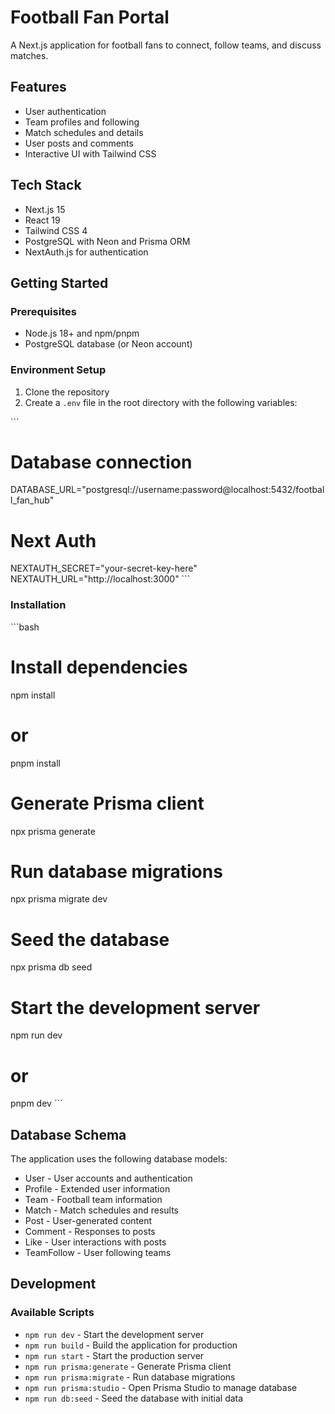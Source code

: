 # Football Fan Portal

A Next.js application for football fans to connect, follow teams, and discuss matches.

## Features

- User authentication
- Team profiles and following
- Match schedules and details
- User posts and comments
- Interactive UI with Tailwind CSS

## Tech Stack

- Next.js 15
- React 19
- Tailwind CSS 4
- PostgreSQL with Neon and Prisma ORM
- NextAuth.js for authentication

## Getting Started

### Prerequisites

- Node.js 18+ and npm/pnpm
- PostgreSQL database (or Neon account)

### Environment Setup

1. Clone the repository
2. Create a `.env` file in the root directory with the following variables:

\`\`\`
# Database connection
DATABASE_URL="postgresql://username:password@localhost:5432/football_fan_hub"

# Next Auth
NEXTAUTH_SECRET="your-secret-key-here"
NEXTAUTH_URL="http://localhost:3000"
\`\`\`

### Installation

\`\`\`bash
# Install dependencies
npm install
# or
pnpm install

# Generate Prisma client
npx prisma generate

# Run database migrations
npx prisma migrate dev

# Seed the database
npx prisma db seed

# Start the development server
npm run dev
# or
pnpm dev
\`\`\`

## Database Schema

The application uses the following database models:

- User - User accounts and authentication
- Profile - Extended user information
- Team - Football team information
- Match - Match schedules and results
- Post - User-generated content
- Comment - Responses to posts
- Like - User interactions with posts
- TeamFollow - User following teams

## Development

### Available Scripts

- `npm run dev` - Start the development server
- `npm run build` - Build the application for production
- `npm run start` - Start the production server
- `npm run prisma:generate` - Generate Prisma client
- `npm run prisma:migrate` - Run database migrations
- `npm run prisma:studio` - Open Prisma Studio to manage database
- `npm run db:seed` - Seed the database with initial data

